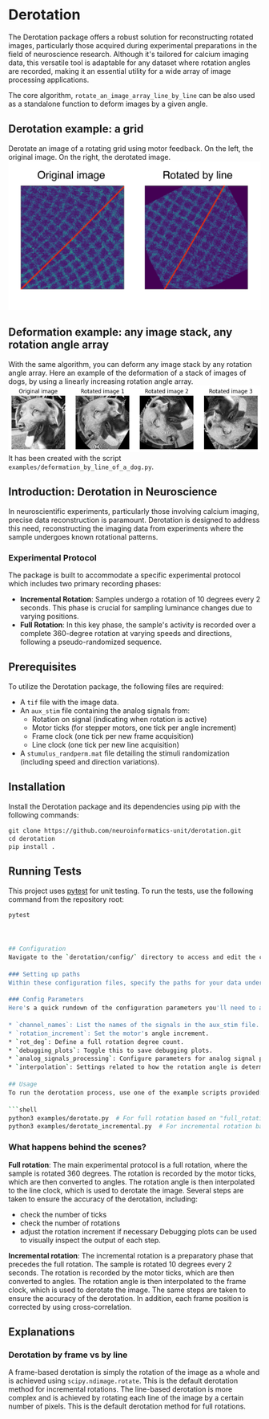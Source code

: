 # Derotation

The Derotation package offers a robust solution for reconstructing rotated images, particularly those acquired during experimental preparations in the field of neuroscience research. Although it's tailored for calcium imaging data, this versatile tool is adaptable for any dataset where rotation angles are recorded, making it an essential utility for a wide array of image processing applications.

The core algorithm, `rotate_an_image_array_line_by_line` can be also used as a standalone function to deform images by a given angle.

## Derotation example: a grid
Derotate an image of a rotating grid using motor feedback.
On the left, the original image. On the right, the derotated image.
![Derotation example: a grid](
  ./images/rotation_by_line.png)

## Deformation example: any image stack, any rotation angle array
With the same algorithm, you can deform any image stack by any rotation angle array.
Here an example of the deformation of a stack of images of dogs, by using a linearly increasing rotation angle array.
![Deformation example: any image stack, any rotation angle array](
  ./images/dog_rotated_by_line.png)
It has been created with the script `examples/deformation_by_line_of_a_dog.py`.

## Introduction: Derotation in Neuroscience
In neuroscientific experiments, particularly those involving calcium imaging, precise data reconstruction is paramount. Derotation is designed to address this need, reconstructing the imaging data from experiments where the sample undergoes known rotational patterns.

### Experimental Protocol

The package is built to accommodate a specific experimental protocol which includes two primary recording phases:

- **Incremental Rotation**: Samples undergo a rotation of 10 degrees every 2 seconds. This phase is crucial for sampling luminance changes due to varying positions.
- **Full Rotation**: In this key phase, the sample's activity is recorded over a complete 360-degree rotation at varying speeds and directions, following a pseudo-randomized sequence.

## Prerequisites

To utilize the Derotation package, the following files are required:

- A `tif` file with the image data.
- An `aux_stim` file containing the analog signals from:
  - Rotation on signal (indicating when rotation is active)
  - Motor ticks (for stepper motors, one tick per angle increment)
  - Frame clock (one tick per new frame acquisition)
  - Line clock (one tick per new line acquisition)
- A `stumulus_randperm.mat` file detailing the stimuli randomization (including speed and direction variations).

## Installation

Install the Derotation package and its dependencies using pip with the following commands:

```shell
git clone https://github.com/neuroinformatics-unit/derotation.git
cd derotation
pip install .
```

## Running Tests

This project uses [pytest](https://docs.pytest.org/) for unit testing. To run the tests, use the following command from the repository root:

```bash
pytest



## Configuration
Navigate to the `derotation/config/` directory to access and edit the configuration files. You'll find two examples: `full_rotation.yml` for full rotations and `incremental_rotation.yml` for incremental rotations.

### Setting up paths
Within these configuration files, specify the paths for your data under `paths_read` for the `tif`, `aux_stim`, and `stumulus_randperm`.mat files. The paths_write key allows you to define where the derotated TIFFs, debugging plots, and logs will be saved.

### Config Parameters
Here's a quick rundown of the configuration parameters you'll need to adjust:

* `channel_names`: List the names of the signals in the aux_stim file.
* `rotation_increment`: Set the motor's angle increment.
* `rot_deg`: Define a full rotation degree count.
* `debugging_plots`: Toggle this to save debugging plots.
* `analog_signals_processing`: Configure parameters for analog signal processing, including peak finding and pulse processing.
* `interpolation`: Settings related to how the rotation angle is determined from the acquisition times.

## Usage
To run the derotation process, use one of the example scripts provided:

```shell
python3 examples/derotate.py  # For full rotation based on "full_rotation.yml"
python3 examples/derotate_incremental.py  # For incremental rotation based on "incremental_rotation.yml"
```

### What happens behind the scenes?
**Full rotation**:
The main experimental protocol is a full rotation, where the sample is rotated 360 degrees. The rotation is recorded by the motor ticks, which are then converted to angles. The rotation angle is then interpolated to the line clock, which is used to derotate the image. Several steps are taken to ensure the accuracy of the derotation, including:
- check the number of ticks
- check the number of rotations
- adjust the rotation increment if necessary
Debugging plots can be used to visually inspect the output of each step.

**Incremental rotation**:
The incremental rotation is a preparatory phase that precedes the full rotation. The sample is rotated 10 degrees every 2 seconds. The rotation is recorded by the motor ticks, which are then converted to angles. The rotation angle is then interpolated to the frame clock, which is used to derotate the image. The same steps are taken to ensure the accuracy of the derotation.
In addition, each frame position is corrected by using cross-correlation.

## Explanations
### Derotation by frame vs by line
A frame-based derotation is simply the rotation of the image as a whole and is achieved using `scipy.ndimage.rotate`. This is the default derotation method for incremental rotations.
The line-based derotation is more complex and is achieved by rotating each line of the image by a certain number of pixels. This is the default derotation method for full rotations.

